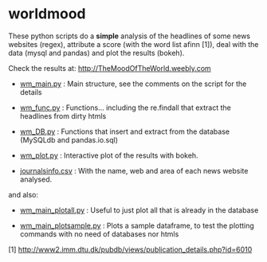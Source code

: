 worldmood
=========

These python scripts do a **simple** analysis of the headlines of some news websites (regex), attribute a score (with the word list afinn [1]), deal with the data (mysql and pandas) and plot the results (bokeh).

Check the results at: http://TheMoodOfTheWorld.weebly.com

- [wm_main.py](wm_main.py) :    Main structure, see the comments on the script for the details

- [wm_func.py](wm_func.py) :    Functions... including the re.findall that extract the headlines from dirty htmls

- [wm_DB.py](wm_DB.py)   :    Functions that insert and extract from the database (MySQLdb and pandas.io.sql)

- [wm_plot.py](wm_plot.py)    :    Interactive plot of the results with bokeh.

- [journalsinfo.csv](journalsinfo.csv) : With the name, web and area of each news website analysed.

and also:

- [wm_main_plotall.py](wm_main_plotall.py)    :  Useful to just plot all that is already in the database
 
- [wm_main_plotsample.py](wm_main_plotsample.py) :  Plots a sample dataframe, to test the plotting commands with no need of databases nor htmls



[1] http://www2.imm.dtu.dk/pubdb/views/publication_details.php?id=6010
